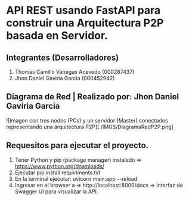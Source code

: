 # API REST usando FastAPI para construir una Arquitectura P2P basada en Servidor.

## Integrantes (Desarrolladores)
1. Thomas Camillo Vanegas Acevedo (000287437)
2. Jhon Daniel Gaviria Garcia (000452942)

## Diagrama de Red | Realizado por: Jhon Daniel Gaviria Garcia
![Imagen con tres nodos (PCs) y un servidor (Master) conectados representando una arquitectura P2P][./IMGS/DiagramaRedP2P.png]

## Requesitos para ejecutar el proyecto.
1. Tener Python y pip (package manager) instalado => https://www.python.org/downloads/
2. Ejecutar pip install requiriments.txt
3. En la terminal ejecutar: uvicorn main:app --reload
4. Ingresar en el browser a => http://localhost:8000/docs => Interfaz de Swagger UI para visualizar la API.